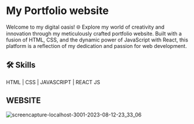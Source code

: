 # My Portfolio website

Welcome to my digital oasis! 🌐 Explore my world of creativity and innovation through my meticulously crafted portfolio website. Built with a fusion of HTML, CSS, and the dynamic power of JavaScript with React, this platform is a reflection of my dedication and passion for web development.


## 🛠 Skills

HTML | CSS | JAVASCRIPT | REACT JS 

## WEBSITE

![screencapture-localhost-3001-2023-08-12-23_33_06](https://github.com/KamakshiOjha/My-Portfolio-website/assets/114620432/0926b7c9-f786-47fc-af16-8b4061473c53)

